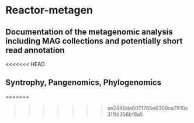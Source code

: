 # Reactor-metagen
## Documentation of the metagenomic analysis including MAG collections and potentially short read annotation
<<<<<<< HEAD
## Syntrophy, Pangenomics, Phylogenomics
=======
>>>>>>> ae2840da6071765e6309ca7910c311fd356bf8a5
